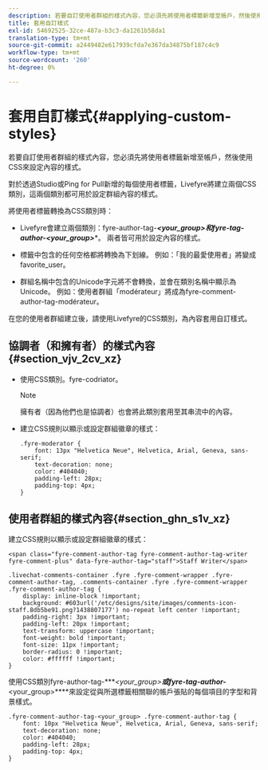 ```yaml
---
description: 若要自訂使用者群組的樣式內容，您必須先將使用者標籤新增至帳戶，然後使用CSS來設定內容的樣式。
title: 套用自訂樣式
exl-id: 54692525-32ce-487a-b3c3-da1261b58da1
translation-type: tm+mt
source-git-commit: a2449482e617939cfda7e367da34875bf187c4c9
workflow-type: tm+mt
source-wordcount: '260'
ht-degree: 0%

---
```


# 套用自訂樣式{#applying-custom-styles}

若要自訂使用者群組的樣式內容，您必須先將使用者標籤新增至帳戶，然後使用CSS來設定內容的樣式。

對於透過Studio或Ping for Pull新增的每個使用者標籤，Livefyre將建立兩個CSS類別，這兩個類別都可用於設定群組內容的樣式。

將使用者標籤轉換為CSS類別時：

* Livefyre會建立兩個類別：fyre-author-tag-***&lt;your_group>***和fyre-tag-author-***&lt;your_group>****。 兩者皆可用於設定內容的樣式。

* 標籤中包含的任何空格都將轉換為下划線。 例如：「我的最愛使用者」將變成favorite_user。
* 群組名稱中包含的Unicode字元將不會轉換，並會在類別名稱中顯示為Unicode。 例如：使用者群組「modérateur」將成為fyre-comment-author-tag-modérateur。

在您的使用者群組建立後，請使用Livefyre的CSS類別，為內容套用自訂樣式。

## 協調者（和擁有者）的樣式內容{#section_vjv_2cv_xz}

* 使用CSS類別。fyre-codriator。

   >[!NOTE]
   >
   >擁有者（因為他們也是協調者）也會將此類別套用至其串流中的內容。

* 建立CSS規則以顯示或設定群組徽章的樣式：

   ```
   .fyre-moderator { 
       font: 13px "Helvetica Neue", Helvetica, Arial, Geneva, sans-serif; 
       text-decoration: none; 
       color: #404040; 
       padding-left: 28px; 
       padding-top: 4px; 
   }
   ```

## 使用者群組的樣式內容{#section_ghn_s1v_xz}

建立CSS規則以顯示或設定群組徽章的樣式：

```
<span class="fyre-comment-author-tag fyre-comment-author-tag-writer fyre-comment-plus" data-fyre-author-tag="staff">Staff Writer</span>
```

```
.livechat-comments-container .fyre .fyre-comment-wrapper .fyre-comment-author-tag, .comments-container .fyre .fyre-comment-wrapper .fyre-comment-author-tag { 
    display: inline-block !important; 
    background: #603url('/etc/designs/site/images/comments-icon-staff.8db5be91.png?1438807177') no-repeat left center !important; 
    padding-right: 3px !important; 
    padding-left: 20px !important; 
    text-transform: uppercase !important; 
    font-weight: bold !important; 
    font-size: 11px !important; 
    border-radius: 0 !important; 
    color: #ffffff !important; 
}
```

使用CSS類別fyre-author-tag-****&lt;your_group>**或fyre-tag-author-***&lt;your_group>****來設定從與所選標籤相關聯的帳戶張貼的每個項目的字型和背景樣式。

```
.fyre-comment-author-tag-<your_group> .fyre-comment-author-tag { 
    font: 10px "Helvetica Neue", Helvetica, Arial, Geneva, sans-serif; 
    text-decoration: none; 
    color: #404040; 
    padding-left: 28px; 
    padding-top: 4px; 
}
```
